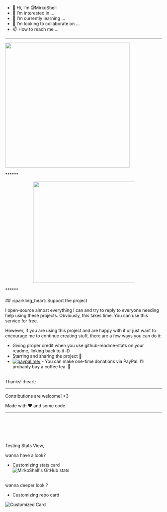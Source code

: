 - 👋 Hi, I’m @MirkoShell
- 👀 I’m interested in ...
- 🌱 I’m currently learning ...
- 💞️ I’m looking to collaborate on ...
- 📫 How to reach me ...

<!---
MirkoShell/MirkoShell is a ✨ special ✨ repository because its `README.md` (this file) appears on your GitHub profile.
You can click the Preview link to take a look at your changes.
--->
------------------------------------------
<!---
------------------------------------------
--->
<p align="center" dir="auto">

<a target="_blank" rel="noopener noreferrer follow" href="https://federlechner.com"><img src="https://github-readme-stats.vercel.app/api?username=MirkoShell&amp;show_icons=true&amp;hide_border=true&amp;count_private=true&amp;theme=tokyonight&amp;include_all_commits=true" width="400" data-canonical-src="https://github-readme-stats.vercel.app/api?username=MirkoShell&amp;show_icons=true&amp;hide_border=true&amp;count_private=true&amp;theme=tokyonight&amp;include_all_commits=true" style="max-width: 100%;">
</a></p>


****** <br>  
<p align="center" dir="auto">
<a href="https://federlechner.com" rel="follow">
<a target="_blank" rel="noopener noreferrer nofollow" href="https://camo.githubusercontent.com/33e196d6abd5cd5afaac5ed55ffc7bf0eb07863cee771c7c1123a1d7e1449c4c/68747470733a2f2f6769746875622d726561646d652d73746174732e76657263656c2e6170702f6170692f746f702d6c616e67732f3f757365726e616d653d476964656f6e576f6c6665266c61796f75743d636f6d70616374267468656d653d746f6b796f6e6967687426686964655f626f726465723d74727565">
<img src="https://camo.githubusercontent.com/33e196d6abd5cd5afaac5ed55ffc7bf0eb07863cee771c7c1123a1d7e1449c4c/68747470733a2f2f6769746875622d726561646d652d73746174732e76657263656c2e6170702f6170692f746f702d6c616e67732f3f757365726e616d653d476964656f6e576f6c6665266c61796f75743d636f6d70616374267468656d653d746f6b796f6e6967687426686964655f626f726465723d74727565" width="325" data-canonical-src="https://github-readme-stats.vercel.app/api/top-langs/?username=MirkoShell&amp;layout=compact&amp;theme=tokyonight&amp;hide_border=true" style="max-width: 100%;">
</a> 
<br>
</p>
****** <br> <br> 
## :sparkling_heart: Support the project<br> 

I open-source almost everything I can and try to reply to everyone needing help using these projects. Obviously,
this takes time. You can use this service for free.<br> 

However, if you are using this project and are happy with it or just want to encourage me to continue creating stuff, there are a few ways you can do it:

-   Giving proper credit when you use github-readme-stats on your readme, linking back to it :D
-   Starring and sharing the project :rocket:
-   [![paypal.me/](https://ionicabizau.github.io/badges/paypal.svg)](https://www.paypal.me/) - You can make one-time donations via PayPal. I'll probably buy a ~~coffee~~ tea. :tea:
<br> 
Thanks! :heart:

* * *

Contributions are welcome! &lt;3

Made with :heart: and some code.

* * * * * * * * * * * * * * * * * * * * *
<br><br> <br> <br> 

Testing Stats View,<br>

wanna have a look?<br>
  -   Customizing stats card <br>
![MirkoShell's GitHub stats](https://github-readme-stats.vercel.app/api?username=mirkoshell&show_icons=true&theme=transparent)

<br>
wanna deeper look ?  <br>


  -   Customizing repo card <br>

![Customized Card](https://github-readme-stats.vercel.app/api/pin?username=mirkoshell&repo=the-book-of-secret-knowledge&title_color=fff&icon_color=f9f9f9&text_color=9f9f9f&bg_color=151515&hide_border=true)
